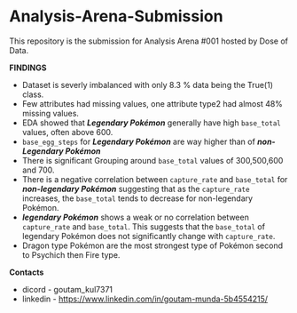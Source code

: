# Analysis-Arena-Submission
This repository is the submission for Analysis Arena #001 hosted by Dose of Data.


**FINDINGS**
- Dataset is severly imbalanced with only 8.3 % data being the True(1) class.
- Few attributes had missing values, one attribute type2 had almost 48% missing values.
- EDA showed that ***Legendary Pokémon*** generally have high `base_total` values, often above 600.
- `base_egg_steps` for ***Legendary Pokémon*** are way higher than of ***non-Legendary Pokémon***
- There is significant Grouping around `base_total` values of 300,500,600 and 700.
- There is a negative correlation between `capture_rate` and `base_total` for ***non-legendary Pokémon*** suggesting that as the `capture_rate` increases, the `base_total` tends to decrease for non-legendary Pokémon.
- ***legendary Pokémon*** shows a weak or no correlation between `capture_rate` and `base_total`. This suggests that the `base_total` of legendary Pokémon does not significantly change with `capture_rate`.
- Dragon type Pokémon are the most strongest type of Pokémon second to Psychich then Fire type.

**Contacts**
- dicord - goutam_kul7371
- linkedin - https://www.linkedin.com/in/goutam-munda-5b4554215/
